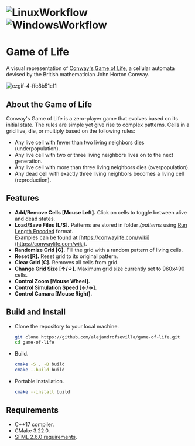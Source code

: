 # ![LinuxWorkflow](https://github.com/alejandrofsevilla/game-of-life/actions/workflows/Linux.yml/badge.svg) ![WindowsWorkflow](https://github.com/alejandrofsevilla/game-of-life/actions/workflows/Windows.yml/badge.svg)
# Game of Life

A visual representation of [Conway's Game of Life](https://en.wikipedia.org/wiki/Conway%27s_Game_of_Life), a cellular automata devised by the British mathematician John Horton Conway.

![ezgif-4-ffe8b51cf1](https://github.com/alejandrofsevilla/game-of-life/assets/110661590/2f0afaf2-a0fe-45b1-b5d5-be2378734f2b)

## About the Game of Life

Conway's Game of Life is a zero-player game that evolves based on its initial state. The rules are simple yet give rise to complex patterns. Cells in a grid live, die, or multiply based on the following rules:
- Any live cell with fewer than two living neighbors dies (underpopulation).
- Any live cell with two or three living neighbors lives on to the next generation.
- Any live cell with more than three living neighbors dies (overpopulation).
- Any dead cell with exactly three living neighbors becomes a living cell (reproduction).

## Features

- **Add/Remove Cells [Mouse Left].** Click on cells to toggle between alive and dead states.
- **Load/Save Files [L/S].** Patterns are stored in folder <em>/patterns</em> using [Run Length Encoded](https://conwaylife.com/wiki/Run_Length_Encoded) format.\
    Examples can be found at [https://conwaylife.com/wiki](https://conwaylife.com/wiki).
- **Randomize Grid [G].** Fill the grid with a random pattern of living cells.
- **Reset [R].** Reset grid to its original pattern.
- **Clear Grid [C].** Removes all cells from grid.
- **Change Grid Size [↑/↓].** Maximum grid size currently set to 960x490 cells.
- **Control Zoom [Mouse Wheel].**
- **Control Simulation Speed [←/→].**
- **Control Camara [Mouse Right].**

## Build and Install

- Clone the repository to your local machine.
   ```bash
   git clone https://github.com/alejandrofsevilla/game-of-life.git
   cd game-of-life
- Build.
   ```bash
   cmake -S . -B build
   cmake --build build
- Portable installation.
   ```bash
   cmake --install build

## Requirements
* C++17 compiler.
* CMake 3.22.0.
* [SFML 2.6.0 requirements](https://www.sfml-dev.org/tutorials/2.6/start-cmake.php#requirements).
